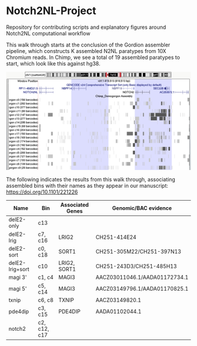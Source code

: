 # Notch2NL-Project
Repository for contributing scripts and explanatory figures around Notch2NL computational workflow


This walk through starts at the conclusion of the Gordion assembler pipeline, which constructs K assembled N2NL paratypes from 10X Chromium reads. In Chimp, we see a total of 19 assembled paratypes to start, which look like this against hg38.

![assembly](https://github.com/vrubels/Notch2NL-Project/blob/vrubels-edit-readme/Screen%20Shot%202018-02-23%20at%201.05.13%20PM.png)

The following indicates the results from this walk through, associating assembled bins with their names as they appear in our manuscript: https://doi.org/10.1101/221226

Name | Bin | Associated Genes | Genomic/BAC evidence
-----|-----|------------------|---------------------
delE2-only |	c13 | |
delE2-lrig |	c7, c16 | LRIG2 | CH251-414E24
delE2-sort	| c0, c18 | SORT1 | CH251-305M22/CH251-397N13
delE2-lrig+sort |	c10 | LRIG2, SORT1 | CH251-243D3/CH251-485H13
magi 3'	| c1, c4 | MAGI3 | AACZ03011046.1/AADA01172734.1
magi 5'	| c5, c14 | MAGI3 | AACZ03149796.1/AADA01170825.1
txnip	| c6, c8 | TXNIP | AACZ03149820.1
pde4dip	| c3, c15 | PDE4DIP | AADA01102044.1
notch2	| c2, c12, c17 | |
